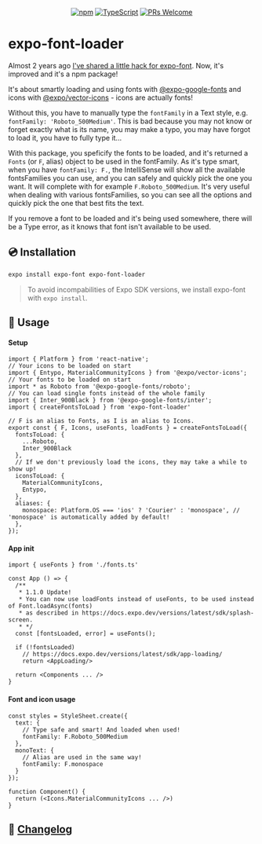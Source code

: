 <!-- <img src=".logo.png" alt=expo-font-loader/><br/> -->

<div align="center">

[![npm](https://img.shields.io/npm/v/expo-font-loader)](https://www.npmjs.com/package/expo-font-loader)
[![TypeScript](https://badgen.net/npm/types/env-var)](http://www.typescriptlang.org/)
[![PRs Welcome](https://img.shields.io/badge/PRs-welcome-brightgreen.svg?style=flat-square)](http://makeapullrequest.com)
<!-- [![npm](https://img.shields.io/npm/dm/expo-font-loader)](https://www.npmjs.com/package/expo-font-loader) -->
</div>

# expo-font-loader

Almost 2 years ago [I've shared a little hack for expo-font](https://github.com/expo/google-fonts/issues/6). Now, it's improved and it's a npm package!

It's about smartly loading and using fonts with [@expo-google-fonts](https://github.com/expo/google-fonts) and icons with [@expo/vector-icons](https://github.com/expo/vector-icons) - icons are actually fonts!

Without this, you have to manually type the `fontFamily` in a Text style, e.g. `fontFamily: 'Roboto_500Medium'`. This is bad because you may not know or forget exactly what is its name, you may make a typo, you may have forgot to load it, you have to fully type it...

With this package, you speficify the fonts to be loaded, and it's returned a `Fonts` (or `F`, alias) object to be used in the fontFamily. As it's type smart, when you have `fontFamily: F.`, the IntelliSense will show all the available fontsFamilies you can use, and you can safely and quickly pick the one you want. It will complete with for example `F.Roboto_500Medium`. It's very useful when dealing with various fontsFamilies, so you can see all the options and quickly pick the one that best fits the text.

If you remove a font to be loaded and it's being used somewhere, there will be a Type error, as it knows that font isn't available to be used.

## 💿 Installation
```bash
expo install expo-font expo-font-loader
```

> To avoid incompabilities of Expo SDK versions, we install expo-font with `expo install`.

## 📖 Usage

#### Setup
```tsx
import { Platform } from 'react-native';
// Your icons to be loaded on start
import { Entypo, MaterialCommunityIcons } from '@expo/vector-icons';
// Your fonts to be loaded on start
import * as Roboto from '@expo-google-fonts/roboto';
// You can load single fonts instead of the whole family
import { Inter_900Black } from '@expo-google-fonts/inter';
import { createFontsToLoad } from 'expo-font-loader'

// F is an alias to Fonts, as I is an alias to Icons.
export const { F, Icons, useFonts, loadFonts } = createFontsToLoad({
  fontsToLoad: {
    ...Roboto,
    Inter_900Black
  },
  // If we don't previously load the icons, they may take a while to show up!
  iconsToLoad: {
    MaterialCommunityIcons,
    Entypo,
  },
  aliases: {
    monospace: Platform.OS === 'ios' ? 'Courier' : 'monospace', // 'monospace' is automatically added by default!
  },
});
```

#### App init
```tsx
import { useFonts } from './fonts.ts'

const App () => {
  /**
   * 1.1.0 Update!
   * You can now use loadFonts instead of useFonts, to be used instead of Font.loadAsync(fonts)
   * as described in https://docs.expo.dev/versions/latest/sdk/splash-screen.
   * */
  const [fontsLoaded, error] = useFonts();

  if (!fontsLoaded)
    // https://docs.expo.dev/versions/latest/sdk/app-loading/
    return <AppLoading/>

  return <Components ... />
}
```

#### Font and icon usage
```tsx
const styles = StyleSheet.create({
  text: {
    // Type safe and smart! And loaded when used!
    fontFamily: F.Roboto_500Medium
  },
  monoText: {
    // Alias are used in the same way!
    fontFamily: F.monospace
  }
});

function Component() {
  return (<Icons.MaterialCommunityIcons ... />)
}

```

## 📰 [Changelog](https://github.com/SrBrahma/expo-font-loader/blob/main/CHANGELOG.md)
